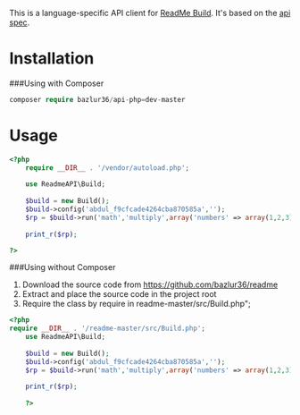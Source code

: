 This is a language-specific API client for [ReadMe Build](https://readme.build). It's based on the [api spec](https://github.com/readmeio/api-spec).

# Installation

###Using with Composer
```php
composer require bazlur36/api-php=dev-master
```

# Usage
```php
<?php
    require __DIR__ . '/vendor/autoload.php';
    
    use ReadmeAPI\Build;
    
    $build = new Build();
    $build->config('abdul_f9cfcade4264cba870585a','');
    $rp = $build->run('math','multiply',array('numbers' => array(1,2,3)));
    
    print_r($rp);

?>
```

###Using without Composer
1. Download the source code from https://github.com/bazlur36/readme <br />
2. Extract and place the source code in the project root<br />
3. Require the class by require in readme-master/src/Build.php";
```php
<?php
require __DIR__ . '/readme-master/src/Build.php';
    use ReadmeAPI\Build;
    
    $build = new Build();
    $build->config('abdul_f9cfcade4264cba870585a','');
    $rp = $build->run('math','multiply',array('numbers' => array(1,2,3)));
    
    print_r($rp);
    
    ?>
    